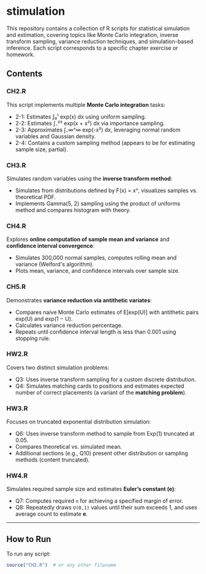 # stimulation

This repository contains a collection of R scripts for statistical simulation and estimation, covering topics like Monte Carlo integration, inverse transform sampling, variance reduction techniques, and simulation-based inference. Each script corresponds to a specific chapter exercise or homework.

## Contents

### CH2.R
This script implements multiple **Monte Carlo integration** tasks:

- 2-1: Estimates ∫₀¹ exp(x) dx using uniform sampling.
- 2-2: Estimates ∫₋²² exp(x + x²) dx via importance sampling.
- 2-3: Approximates ∫₋∞^∞ exp(-x²) dx, leveraging normal random variables and Gaussian density.
- 2-4: Contains a custom sampling method (appears to be for estimating sample size, partial).

### CH3.R
Simulates random variables using the **inverse transform method**:

- Simulates from distributions defined by F(x) = xⁿ, visualizes samples vs. theoretical PDF.
- Implements Gamma(5, 2) sampling using the product of uniforms method and compares histogram with theory.

### CH4.R
Explores **online computation of sample mean and variance** and **confidence interval convergence**:

- Simulates 300,000 normal samples, computes rolling mean and variance (Welford's algorithm).
- Plots mean, variance, and confidence intervals over sample size.

### CH5.R
Demonstrates **variance reduction via antithetic variates**:

- Compares naive Monte Carlo estimates of E[exp(U)] with antithetic pairs exp(U) and exp(1 − U).
- Calculates variance reduction percentage.
- Repeats until confidence interval length is less than 0.001 using stopping rule.

### HW2.R
Covers two distinct simulation problems:

- Q3: Uses inverse transform sampling for a custom discrete distribution.
- Q4: Simulates matching cards to positions and estimates expected number of correct placements (a variant of the **matching problem**).

### HW3.R
Focuses on truncated exponential distribution simulation:

- Q6: Uses inverse transform method to sample from Exp(1) truncated at 0.05.
- Compares theoretical vs. simulated mean.
- Additional sections (e.g., Q10) present other distribution or sampling methods (content truncated).

### HW4.R
Simulates required sample size and estimates **Euler’s constant (e)**:

- Q7: Computes required `n` for achieving a specified margin of error.
- Q8: Repeatedly draws `U(0,1)` values until their sum exceeds 1, and uses average count to estimate **e**.

---

## How to Run

To run any script:

```r
source("CH2.R")  # or any other filename
